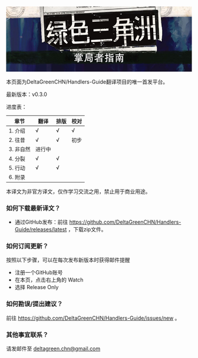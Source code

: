 ![DGAH Logo](/banner.jpg)

本页面为DeltaGreenCHN/Handlers-Guide翻译项目的唯一首发平台。

最新版本：v0.3.0

进度表：

| 章节 | 翻译 | 排版 | 校对 |
|-----|-----|-----|-----|
| 1. 介绍 | √ | √ | √ |
| 2. 往昔 | √ | √ | 初步 |
| 3. 非自然 | 进行中 |  |  |
| 4. 分裂 | √ | √ |  |
| 5. 行动 | √ | √ |  |
| 6. 附录 |  |  |  |

本译文为非官方译文，仅作学习交流之用，禁止用于商业用途。

### 如何下载最新译文？

- 通过GitHub发布：前往 https://github.com/DeltaGreenCHN/Handlers-Guide/releases/latest ，下载zip文件。

### 如何订阅更新？

按照以下步骤，可以在每次发布新版本时获得邮件提醒

* 注册一个GitHub账号
* 在本页，点击右上角的 Watch
* 选择 Release Only

### 如何勘误/提出建议？

前往 https://github.com/DeltaGreenCHN/Handlers-Guide/issues/new 。

### 其他事宜联系？

请发邮件至 deltagreen.chn@gmail.com
